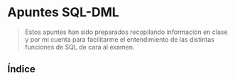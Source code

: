 # Apuntes SQL-DML
> Estos apuntes han sido preparados recopilando información en clase y por mi cuenta para facilitarme el entendimiento de las distintas funciones de SQL de cara al examen.
## Índice
